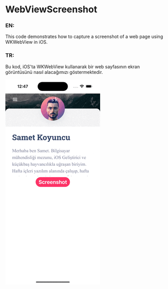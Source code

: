# WebViewScreenshot
### EN: 
This code demonstrates how to capture a screenshot of a web page using WKWebView in iOS. 

### TR: 
Bu kod, iOS'ta WKWebView kullanarak bir web sayfasının ekran görüntüsünü nasıl alacağımızı göstermektedir.

![screen_record](https://github.com/sametkoyuncu/WebViewScreenshot/blob/main/screen_record.gif?raw=true)
